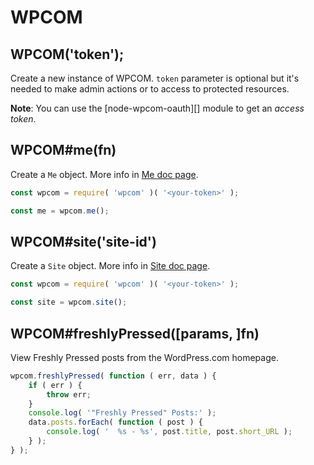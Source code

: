 # WPCOM

## WPCOM('token');

Create a new instance of WPCOM. `token` parameter is optional but it's needed to
make admin actions or to access to protected resources.

**Note**: You can use the [node-wpcom-oauth][] module to get an _access token_.

## WPCOM#me(fn)

Create a `Me` object. More info in [Me doc page](./me.md).

```js
const wpcom = require( 'wpcom' )( '<your-token>' );

const me = wpcom.me();
```

## WPCOM#site('site-id')

Create a `Site` object. More info in [Site doc page](./site.md).

```js
const wpcom = require( 'wpcom' )( '<your-token>' );

const site = wpcom.site();
```

## WPCOM#freshlyPressed([params, ]fn)

View Freshly Pressed posts from the WordPress.com homepage.

```js
wpcom.freshlyPressed( function ( err, data ) {
	if ( err ) {
		throw err;
	}
	console.log( '"Freshly Pressed" Posts:' );
	data.posts.forEach( function ( post ) {
		console.log( '  %s - %s', post.title, post.short_URL );
	} );
} );
```
